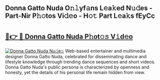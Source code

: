 ## Donna Gatto Nuda O𝚗𝚕yf𝚊ns L𝚎a𝚔ed N𝚞𝚍es - Part-Nir P𝚑𝚘tos Vi𝚍𝚎o - H𝚘𝚝 Part L𝚎a𝚔s fEyCc

# <h2><a href="http://kf0uco.oniu.top/?m=Donna+Gatto+Nuda">🔗👉 🔴 Donna Gatto Nuda P𝚑ot𝚘𝚜 V𝚒d𝚎o</a></h2>

[![Donna Gatto Nuda Nu𝚍e𝚜](https://i.imgur.com/0qMVB7G.gif)](http://kf0uco.oniu.top/?m=Donna+Gatto+Nuda)
Web-based entertainer and multimedia designer Donna Gatto Nuda, celebrated for disseminating dance and lifestyle knowledge through trending dance sequences and short videos. Donna Gatto Nuda's public persona is characterized by openness and honesty, yet the details of his personal life remain hidden from view.  
